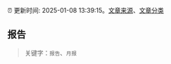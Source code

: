 :alarm_clock: 更新时间: 2025-01-08 13:39:15。[文章来源](/README.md)、[文章分类](/TAGS.md)

## 报告


> 关键字：`报告`、`月报`



